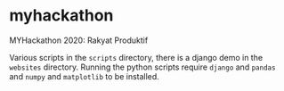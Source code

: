 # myhackathon
MYHackathon 2020: Rakyat Produktif

Various scripts in the `scripts` directory, there is a django demo in the `websites` directory.
Running the python scripts require `django` and ``pandas`` and `numpy` and `matplotlib` to be installed.
